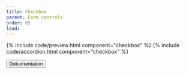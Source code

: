 ```yaml
---
title: Checkbox
parent: Form controls
order: 05
lead:
---
```



{% include code/preview.html component="checkbox" %}
{% include code/accordion.html component="checkbox" %}
<div class="accordion-bordered accordion-docs">
  <button class="button-unstyled accordion-button"
      aria-expanded="true" aria-controls="checkbox-docs">
    Dokumentation
  </button>
  <div id="checkbox-docs" aria-hidden="false" class="accordion-content">
    
  </div>
</div>
